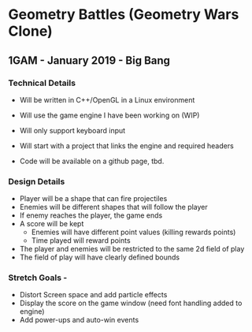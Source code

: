 # Geometry Battles (Geometry Wars Clone)

## 1GAM - January 2019 - Big Bang

### Technical Details     
* Will be written in C++/OpenGL in a Linux environment
* Will use the game engine I have been working on (WIP)
* Will only support keyboard input

* Will start with a project that links the engine and required headers
* Code will be available on a github page, tbd.

### Design Details 
* Player will be a shape that can fire projectiles
* Enemies will be different shapes that will follow the player
* If enemy reaches the player, the game ends
* A score will be kept 
    - Enemies will have different point values (killing rewards points)
    - Time played will reward points
* The player and enemies will be restricted to the same 2d field of play
* The field of play will have clearly defined bounds

### Stretch Goals -
* Distort Screen space and add particle effects
* Display the score on the game window (need font handling added to engine)
* Add power-ups and auto-win events

